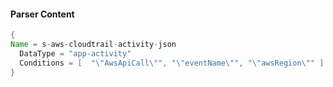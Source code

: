 #### Parser Content
```Java
{
Name = s-aws-cloudtrail-activity-json
  DataType = "app-activity"
  Conditions = [  "\"AwsApiCall\"", "\"eventName\"", "\"awsRegion\"" ]
}
```